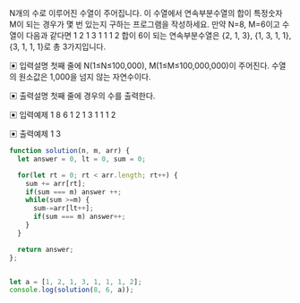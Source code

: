 N개의 수로 이루어진 수열이 주어집니다.
이 수열에서 연속부분수열의 합이 특정숫자 M이 되는 경우가 몇 번 있는지 구하는 프로그램을 작성하세요.
만약 N=8, M=6이고 수열이 다음과 같다면
1 2 1 3 1 1 1 2
합이 6이 되는 연속부분수열은 {2, 1, 3}, {1, 3, 1, 1}, {3, 1, 1, 1}로 총 3가지입니다.

▣ 입력설명
첫째 줄에 N(1≤N≤100,000), M(1≤M≤100,000,000)이 주어진다. 수열의 원소값은 1,000을 넘지 않는 자연수이다.

▣ 출력설명
첫째 줄에 경우의 수를 출력한다.

▣ 입력예제 1 
8 6 
1 2 1 3 1 1 1 2 

▣ 출력예제 1 
3

```javascript
function solution(n, m, arr) {
  let answer = 0, lt = 0, sum = 0;

  for(let rt = 0; rt < arr.length; rt++) {
    sum += arr[rt];
    if(sum === m) answer ++;
    while(sum >=m) {
      sum-=arr[lt++];
      if(sum === m) answer++;
    }
  }

  return answer;
};


let a = [1, 2, 1, 3, 1, 1, 1, 2];
console.log(solution(8, 6, a));
```